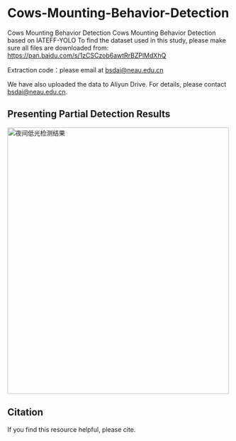 # Cows-Mounting-Behavior-Detection
Cows Mounting Behavior Detection
Cows Mounting Behavior Detection based on IATEFF-YOLO
To find the dataset used in this study, please make sure all files are downloaded from: https://pan.baidu.com/s/1zCSCzob6awtRrBZPlMdXhQ

Extraction code：please email at bsdai@neau.edu.cn

We have also uploaded the data to Aliyun Drive. For details, please contact bsdai@neau.edu.cn.

## Presenting Partial Detection Results
<img src="[https://github.com/IPCLab-NEAU/Cows-Mounting-Behavior-Detection/blob/main/091.jpg]" alt="夜间低光检测结果" width="500" height="600">


## Citation
If you find this resource helpful, please cite.
